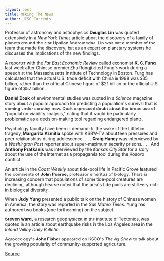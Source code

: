 ```yaml
---
layout: post
title: Making The News
author: UCSC Currents
---
```


Professor of astronomy and astrophysics **Douglas Lin** was quoted extensively in a _New York Times_ article about the discovery of a family of planets around the star Upsilon Andromedae. Lin was not a member of the team that made the discovery, but as an expert on planetary systems he discussed the implications of the new findings.

A reporter with the _Far East Economic Review_ called economist **K. C. Fung** last week after Chinese premier Zhu Rongji cited Fung's work during a speech at the Massachusetts Institute of Technology in Boston. Fung has calculated that the actual U.S. trade deficit with China in 1998 was $35 billion, rather than the official Chinese figure of $21 billion or the official U.S. figure of $57 billion.

**Daniel Doak** of environmental studies was quoted in a _Science_ magazine story about a popular approach for predicting a population's survival that is coming under scrutiny now. Doak expressed doubt about the broad use of "population viability analysis," noting that it would be particularly problematic as a decision-making tool regarding endangered plants.

Psychology faculty have been in demand: In the wake of the Littleton tragedy, **Margarita Azmitia** spoke with KSBW-TV about teen pressures and peer relationships during adolescence. . . . **Craig Haney** was interviewed by a _Washington Post_ reporter about super-maximum security prisons. . . . And **Anthony Pratkanis** was interviewed by the _Kansas City Star_ for a story about the use of the Internet as a propaganda tool during the Kosovo conflict.

An article in the _Coast Weekly_ about tide-pool life in Pacific Grove featured the comments of **John Pearse,** professor emeritus of biology. There is increasing concern that populations of some tide-pool creatures are declining, although Pearse noted that the area's tide pools are still very rich in biological diversity.

When **Judy Yung** presented a public talk on the history of Chinese women in America, the story was reported in the _San Mateo Times._ Yung has authored two books (one forthcoming) on the subject.

**Steven Ward,** a research geophysicist in the Institute of Tectonics, was quoted in an article about earthquake risks in the Los Angeles area in the _Inland Valley Daily Bulletin._

Agroecology's **John Fisher** appeared on KSCO's _The Ag Show_ to talk about the growing popularity of community-supported agriculture.

[Source](http://www1.ucsc.edu/oncampus/currents/98-99/04-26/makenews.htm "Permalink to Making the News; 04-26-99")
